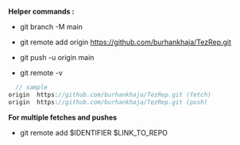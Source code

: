 **Helper commands :**

- git branch -M main
- git remote add origin https://github.com/burhankhaja/TezRep.git
- git push -u origin main

- git remote -v
```c
  // sample
origin  https://github.com/burhankhaja/TezRep.git (fetch)
origin  https://github.com/burhankhaja/TezRep.git (push)
```
**For multiple fetches and pushes**
- git remote add $IDENTIFIER $LINK_TO_REPO

